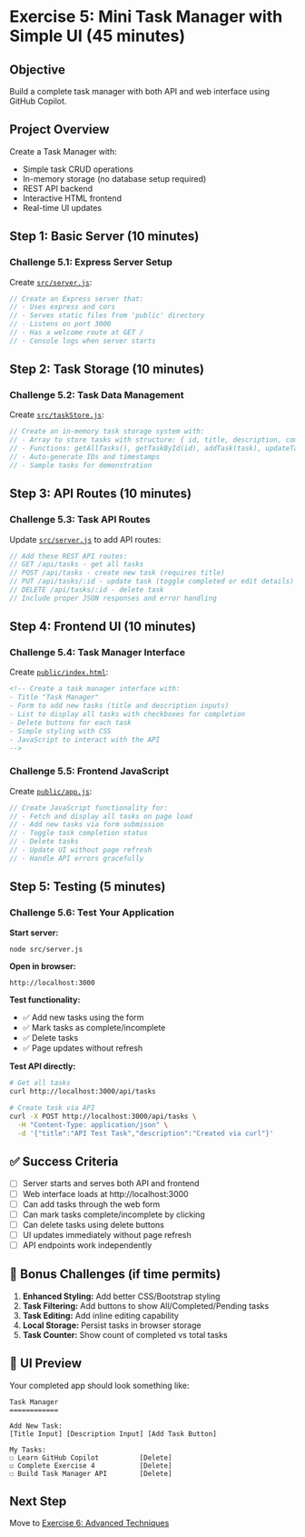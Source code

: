 # Exercise 5: Mini Task Manager with Simple UI (45 minutes)

## Objective
Build a complete task manager with both API and web interface using GitHub Copilot.

## Project Overview
Create a Task Manager with:
- Simple task CRUD operations
- In-memory storage (no database setup required)
- REST API backend
- Interactive HTML frontend
- Real-time UI updates

## Step 1: Basic Server (10 minutes)

### Challenge 5.1: Express Server Setup
Create [`src/server.js`](./src/server.js):

```javascript
// Create an Express server that:
// - Uses express and cors
// - Serves static files from 'public' directory
// - Listens on port 3000
// - Has a welcome route at GET /
// - Console logs when server starts
```

## Step 2: Task Storage (10 minutes)

### Challenge 5.2: Task Data Management
Create [`src/taskStore.js`](./src/taskStore.js):

```javascript
// Create an in-memory task storage system with:
// - Array to store tasks with structure: { id, title, description, completed, createdAt }
// - Functions: getAllTasks(), getTaskById(id), addTask(task), updateTask(id, updates), deleteTask(id)
// - Auto-generate IDs and timestamps
// - Sample tasks for demonstration
```

## Step 3: API Routes (10 minutes)

### Challenge 5.3: Task API Routes
Update [`src/server.js`](./src/server.js) to add API routes:

```javascript
// Add these REST API routes:
// GET /api/tasks - get all tasks
// POST /api/tasks - create new task (requires title)
// PUT /api/tasks/:id - update task (toggle completed or edit details)
// DELETE /api/tasks/:id - delete task
// Include proper JSON responses and error handling
```

## Step 4: Frontend UI (10 minutes)

### Challenge 5.4: Task Manager Interface
Create [`public/index.html`](./public/index.html):

```html
<!-- Create a task manager interface with:
- Title "Task Manager"
- Form to add new tasks (title and description inputs)
- List to display all tasks with checkboxes for completion
- Delete buttons for each task
- Simple styling with CSS
- JavaScript to interact with the API
-->
```

### Challenge 5.5: Frontend JavaScript
Create [`public/app.js`](./public/app.js):

```javascript
// Create JavaScript functionality for:
// - Fetch and display all tasks on page load
// - Add new tasks via form submission
// - Toggle task completion status
// - Delete tasks
// - Update UI without page refresh
// - Handle API errors gracefully
```

## Step 5: Testing (5 minutes)

### Challenge 5.6: Test Your Application

**Start server:**
```bash
node src/server.js
```

**Open in browser:**
```
http://localhost:3000
```

**Test functionality:**
- ✅ Add new tasks using the form
- ✅ Mark tasks as complete/incomplete
- ✅ Delete tasks
- ✅ Page updates without refresh

**Test API directly:**
```bash
# Get all tasks
curl http://localhost:3000/api/tasks

# Create task via API
curl -X POST http://localhost:3000/api/tasks \
  -H "Content-Type: application/json" \
  -d '{"title":"API Test Task","description":"Created via curl"}'
```

## ✅ Success Criteria

- [ ] Server starts and serves both API and frontend
- [ ] Web interface loads at http://localhost:3000
- [ ] Can add tasks through the web form
- [ ] Can mark tasks complete/incomplete by clicking
- [ ] Can delete tasks using delete buttons
- [ ] UI updates immediately without page refresh
- [ ] API endpoints work independently

## 🚀 Bonus Challenges (if time permits)

1. **Enhanced Styling:** Add better CSS/Bootstrap styling
2. **Task Filtering:** Add buttons to show All/Completed/Pending tasks
3. **Task Editing:** Add inline editing capability
4. **Local Storage:** Persist tasks in browser storage
5. **Task Counter:** Show count of completed vs total tasks

## 🎨 UI Preview

Your completed app should look something like:

```
Task Manager
============

Add New Task:
[Title Input] [Description Input] [Add Task Button]

My Tasks:
☐ Learn GitHub Copilot          [Delete]
☑ Complete Exercise 4           [Delete]  
☐ Build Task Manager API        [Delete]
```

## Next Step
Move to [Exercise 6: Advanced Techniques](../06-advanced-techniques/README.md)
